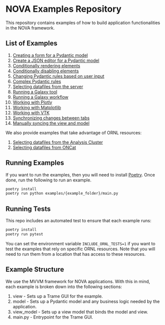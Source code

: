 # NOVA Examples Repository

This repository contains examples of how to build application functionalities in the NOVA framework.

## List of Examples

1. [Creating a form for a Pydantic model](examples/pydantic_form)
2. [Create a JSON editor for a Pydantic model](examples/pydantic_monaco)
3. [Conditionally rendering elements](examples/conditional_rendering)
4. [Conditionally disabling elements](examples/conditional_disabling)
5. [Changing Pydantic rules based on user input](examples/dynamic_pydantic_rules)
6. [Complex Pydantic rules](examples/complex_pydantic_rules)
7. [Selecting datafiles from the server](examples/data_selector)
8. [Running a Galaxy tool](examples/run_galaxy_tool)
9. [Running a Galaxy workflow](examples/run_galaxy_workflow)
10. [Working with Plotly](examples/plotly)
11. [Working with Matplotlib](examples/matplotlib)
12. [Working with VTK](examples/vtk)
13. [Synchronizing changes between tabs](examples/multitab)
14. [Manually syncing the view and model](examples/trame_state)

We also provide examples that take advantage of ORNL resources:

1. [Selecting datafiles from the Analysis Cluster](examples/ornl/neutron_data_selector)
2. [Selecting datafiles from ONCat](examples/ornl/oncat)

## Running Examples

If you want to run the examples, then you will need to install [Poetry](https://python-poetry.org/). Once done, run the following to run an example.

```bash
poetry install
poetry run python examples/{example_folder}/main.py
```

## Running Tests

This repo includes an automated test to ensure that each example runs:

```bash
poetry install
poetry run pytest
```

You can set the environment variable `INCLUDE_ORNL_TESTS=1` if you want to test the examples that rely on specific ORNL resources. Note that you will need to run them from a location that has access to these resources.

## Example Structure

We use the MVVM framework for NOVA applications. With this in mind, each example is broken down into the following sections:

1. view - Sets up a Trame GUI for the example.
2. model - Sets up a Pydantic model and any business logic needed by the application.
3. view_model - Sets up a view model that binds the model and view.
4. main.py - Entrypoint for the Trame GUI.
